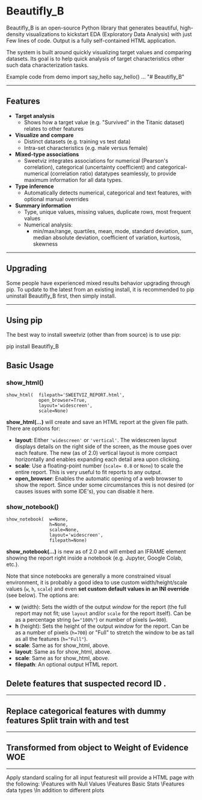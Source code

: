 # Beautifly_B
Beautifly_B is an open-source Python library that generates beautiful, high-density visualizations to kickstart EDA (Exploratory Data Analysis) with just Few lines of code. Output is a fully self-contained HTML application.

The system is built around quickly visualizing target values and comparing datasets. Its goal is to help quick analysis of target characteristics other such data characterization tasks.

Example code
from demo import say_hello
say_hello()
...
"# Beautifly_B" 
_____________
Features
-----------------------------------------------------------------------------------------------------------------
- **Target analysis** 
  - Shows how a target value (e.g. "Survived" in the Titanic dataset) relates to other features
- **Visualize and compare**
  - Distinct datasets (e.g. training vs test data)
  - Intra-set characteristics (e.g. male versus female)
- **Mixed-type associations**
  - Sweetviz integrates associations for numerical (Pearson's correlation), categorical (uncertainty coefficient) and categorical-numerical (correlation ratio) datatypes seamlessly, to provide maximum information for all data types.
- **Type inference**
  - Automatically detects numerical, categorical and text features, with optional manual overrides 
- **Summary information** 
  - Type, unique values, missing values, duplicate rows, most frequent values
  - Numerical analysis: 
    - min/max/range, quartiles, mean, mode, standard deviation, sum, median absolute deviation, coefficient of variation, kurtosis, skewness
-----------------------------------------------------------------------------------------------------------------
Upgrading 
-----------------------------------------------------------
Some people have experienced mixed results behavior upgrading through pip. To update to the latest from an existing install, it is recommended to pip uninstall Beautifly_B first, then simply install.

-----------------------------------------------------------------------------------------------------------------
Using pip
-----------------------------------------------------------------------------------------------------------------
The best way to install sweetviz (other than from source) is to use pip:

pip install Beautifly_B

Basic Usage
-----------------------------------------------------------------------------------------------------------------
### show_html()
```
show_html(  filepath='SWEETVIZ_REPORT.html', 
            open_browser=True, 
            layout='widescreen', 
            scale=None)
```            
**show_html(...)** will create and save an HTML report at the given file path. There are options for:
- **layout**: Either `'widescreen'` or `'vertical'`. The widescreen layout displays details on the right side of the screen, as the mouse goes over each feature. The new (as of 2.0) vertical layout is more compact horizontally and enables expanding each detail area upon clicking.
- **scale**: Use a floating-point number (`scale= 0.8` or `None`) to scale the entire report. This is very useful to fit reports to any output.
- **open_browser**: Enables the automatic opening of a web browser to show the report. Since under some circumstances this is not desired (or causes issues with some IDE's), you can disable it here.

### show_notebook()
```
show_notebook(  w=None, 
                h=None, 
                scale=None,
                layout='widescreen',
                filepath=None)
```            
**show_notebook(...)** is new as of 2.0 and will embed an IFRAME element showing the report right inside a notebook (e.g. Jupyter, Google Colab, etc.). 

Note that since notebooks are generally a more constrained visual environment, it is probably a good idea to use custom width/height/scale values (`w`, `h`, `scale`) and even **set custom default values in an INI override** (see below). The options are:
- **w** (width): Sets the width of the output _window_ for the report (the full report may not fit; use `layout` and/or `scale` for the report itself). Can be as a percentage string (`w="100%"`) or number of pixels (`w=900`).
- **h** (height): Sets the height of the output _window_ for the report. Can be as a number of pixels (`h=700`) or "Full" to stretch the window to be as tall as all the features (`h="Full"`).
- **scale**: Same as for show_html, above.
- **layout**: Same as for show_html, above.
- **scale**: Same as for show_html, above.
- **filepath**: An optional output HTML report.

Delete features that suspected record ID .
-----------------------------------------------------------------------------------------------------------------
-----------------------------------------------------------------------------------------------------------------
Replace categorical features with dummy features 
Split train with  and test 
---------------------------------------------------------------------------------
-----------------------------------------------------------------------------------------------------------------
Transformed from object to Weight of Evidence WOE
-----------------------------------------------------------------------------------------------------------------
-----------------------------------------------------------------------------------------------------------------

Apply standard scaling for all input featuresit will provide a HTML page with the following: 
\\Features with Null Values
\\Features Basic Stats
\\Features data types
 \\In addition to different plots

